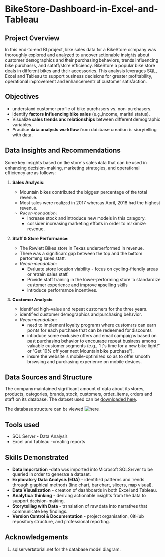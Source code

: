 # BikeStore-Dashboard-in-Excel-and-Tableau

## Project Overview
In this end-to-end BI project, bike sales data for a BikeStore company was thoroughly explored and analyzed to 
uncover actionable insights about customer demographics and their purchasing behaviors, trends influencing bike purchases, 
and sataff/store efficiency.
BikeStore a popular bike store deals in different bikes and their accessories. 
This analysis leverages SQL, Excel and Tableau to support business decisions for greater profitability, operational
improvement and enhancementr of customer satisfaction.

## Objectives 
- understand customer profile of bike purchasers vs. non-purchasers.
- identify **factors influencing bike sales** (e.g.,income, marital status).
- Visualize **sales trends and relationships** between different demographic variables.
- Practice **data analysis workflow** from database creation to storytelling with data.

## Data Insights and Recommendations
Some key insights based on the store's sales data that can be used in enhancing decision-making, 
marketing strategies, and operational efficiency are as follows:
 1. **Sales Analysis**:
    - Mountain bikes contributed the biggest percentage of the total revenue.
    - Most sales were realized in 2017 whereas April, 2018 had the highest revenue.
    - *Recommendation*:
       - Increase stock and introduce new models in this category.
       - consider increasing marketing efforts in order to maximize revenue.
 2. **Staff & Store Performance**:
    - The Rowlett Bikes store in Texas underperformed in revenue.
    - There was a significant gap between the top and the bottom performing sales staff.
    - *Recommendation*:
       - Evaluate store location viability - focus on cycling-friendly areas or retrain sales staff.
       - Provide staff training in the lower-performing store to standardize customer experience and improve upselling skills
       - introduce performance incentives.

 3. **Customer Analysis**
    - identified high-value and repeat customers for the three years.
    - identified customer demographics and purchasing behavior.
    - *Recommendation*:
       - need to implement loyalty programs where customers can earn points for each purchase that can be redeemed for discounts
       - introduce some exclusive offers and email campaigns based on past purchasing behavior to encourage repeat business among valuable customer segments (e.g.,
         "It's time for a new bike light!" or "Get 10% off your next Mountain bike purchase") .
       - insure the website is mobile-optimized  so as to offer smooth browsing and purchasing experience on mobile devices.

## Data Sources and Structure
The company maintained significant amount of data about its stores, products, categories, brands, stock, customers, 
order_items, orders and staff on its database. The dataset used can be [downloaded here](SQL-Server-Sample-Database.zip).

The database structure can be viewed ![here](BikeStore-Relational-Database.png).

## Tools used 
- SQL Server - Data Analysis
- Excel and Tableau -creating reports
 
## Skills Demonstrated
- **Data Importation** -data was imported into Microsoft SQLServer to be queried in order to generate a dataset.
- **Exploratory Data Analysis (EDA)** - identified patterns and trends through graphical methods (line chart, bar chart, slicers, map visual).
- **Data Visualization** - creation of dashboards in both Excel and Tableau.
- **Analytical thinking** - deriving actionable insights from the data to support decision-making.
- **Storytelling with Data** - translation of raw data into narratives that communicate key findings.
- **Version Control & Documentation** - project organisation, GitHub repository structure, and professional reporting.
  
## Acknowledgements
1. sqlservertutorial.net for the database model diagram.
